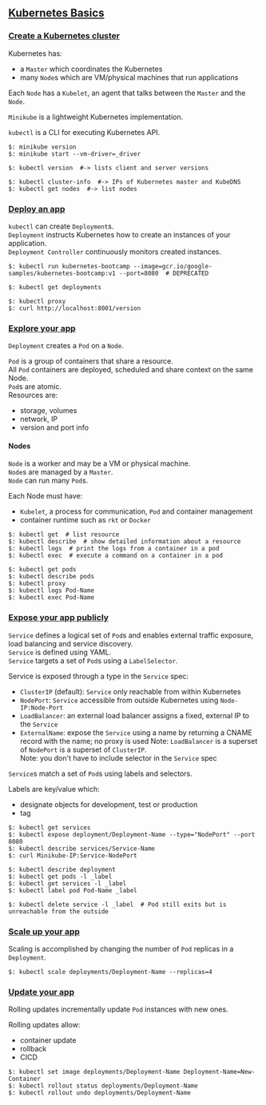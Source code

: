 ## [Kubernetes Basics](https://kubernetes.io/docs/tutorials/kubernetes-basics/)

### [Create a Kubernetes cluster](https://kubernetes.io/docs/tutorials/kubernetes-basics/create-cluster/cluster-intro/)

Kubernetes has:
* a `Master` which coordinates the Kubernetes
* many `Node`s which are VM/physical machines that run applications

Each `Node` has a `Kubelet`, an agent that talks between the `Master` and the `Node`.  

`Minikube` is a lightweight Kubernetes implementation.  

`kubectl` is a CLI for executing Kubernetes API.  

```
$: minikube version
$: minikube start --vm-driver=_driver

$: kubectl version  #-> lists client and server versions

$: kubectl cluster-info  #-> IPs of Kubernetes master and KubeDNS
$: kubectl get nodes  #-> list nodes
```

### [Deploy an app](https://kubernetes.io/docs/tutorials/kubernetes-basics/deploy-app/deploy-intro/)

`kubectl` can create `Deployment`s.  
`Deployment` instructs Kubernetes how to create an instances of your application.  
`Deployment Controller` continuously monitors created instances.  

```
$: kubectl run kubernetes-bootcamp --image=gcr.io/google-samples/kubernetes-bootcamp:v1 --port=8080  # DEPRECATED

$: kubectl get deployments

$: kubectl proxy
$: curl http://localhost:8001/version
```

### [Explore your app](https://kubernetes.io/docs/tutorials/kubernetes-basics/explore/explore-intro/)

`Deployment` creates a `Pod` on a `Node`.  

`Pod` is a group of containers that share a resource.  
All `Pod` containers are deployed, scheduled and share context on the same Node.  
`Pod`s are atomic.  
Resources are:
* storage, volumes
* network, IP
* version and port info

#### Nodes

`Node` is a worker and may be a VM or physical machine.  
`Node`s are managed by a `Master`.  
`Node` can run many `Pod`s.  

Each Node must have:
* `Kubelet`, a process for communication, `Pod` and container management
* container runtime such as `rkt` or `Docker`

```
$: kubectl get  # list resource
$: kubectl describe  # show detailed information about a resource
$: kubectl logs  # print the logs from a container in a pod
$: kubectl exec  # execute a command on a container in a pod
```

```
$: kubectl get pods
$: kubectl describe pods
$: kubectl proxy
$: kubectl logs Pod-Name
$: kubectl exec Pod-Name
```

### [Expose your app publicly](https://kubernetes.io/docs/tutorials/kubernetes-basics/expose/expose-intro/)

`Service` defines a logical set of `Pod`s and enables external traffic exposure, load balancing and service discovery.  
`Service` is defined using YAML.  
`Service` targets a set of `Pod`s using a `LabelSelector`.  

Service is exposed through a type in the `Service` spec:
* `ClusterIP` (default): `Service` only reachable from within Kubernetes
* `NodePort`: `Service` accessible from outside Kubernetes using `Node-IP:Node-Port`
* `LoadBalancer`: an external load balancer assigns a fixed, external IP to the `Service`
* `ExternalName`: expose the `Service` using a name by returning a CNAME record with the name; no proxy is used
Note: `LoadBalancer` is a superset of `NodePort` is a superset of `ClusterIP`.  
Note: you don't have to include selector in the `Service` spec

`Service`s match a set of `Pod`s using labels and selectors.  

Labels are key/value which:
* designate objects for development, test or production
* tag

```
$: kubectl get services
$: kubectl expose deployment/Deployment-Name --type="NodePort" --port 8080
$: kubectl describe services/Service-Name
$: curl Minikube-IP:Service-NodePort

$: kubectl describe deployment
$: kubectl get pods -l _label
$: kubectl get services -l _label
$: kubectl label pod Pod-Name _label

$: kubectl delete service -l _label  # Pod still exits but is unreachable from the outside
```

### [Scale up your app](https://kubernetes.io/docs/tutorials/kubernetes-basics/scale/scale-intro/)

Scaling is accomplished by changing the number of `Pod` replicas in a `Deployment`.  

```
$: kubectl scale deployments/Deployment-Name --replicas=4
```

### [Update your app](https://kubernetes.io/docs/tutorials/kubernetes-basics/update/update-intro/)

Rolling updates incrementally update `Pod` instances with new ones.

Rolling updates allow:
* container update
* rollback
* CICD

```
$: kubectl set image deployments/Deployment-Name Deployment-Name=New-Container
$: kubectl rollout status deployments/Deployment-Name
$: kubectl rollout undo deployments/Deployment-Name
```
